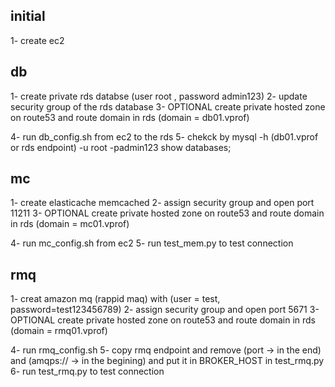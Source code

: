 ## initial 
1- create ec2

## db
1- create private rds databse (user root , password admin123)
2- update security group of the rds database 
3- OPTIONAL create private hosted zone on route53 and route domain in rds 
    (domain = db01.vprof)

4- run db_config.sh from ec2 to the rds 
5- chekck by
     mysql -h (db01.vprof or rds endpoint) -u root -padmin123
     show databases;


## mc
1- create elasticache memcached 
2- assign security group and open port 11211
3- OPTIONAL create private hosted zone on route53 and route domain in rds 
    (domain = mc01.vprof)

4- run mc_config.sh from ec2 
5- run test_mem.py to test connection


## rmq
1- creat amazon mq (rappid maq) with (user = test, password=test123456789)
2- assign security group and open port 5671
3- OPTIONAL create private hosted zone on route53 and route domain in rds 
    (domain = rmq01.vprof)

4- run rmq_config.sh
5- copy rmq endpoint and remove (port -> in the end) and (amqps:// -> in the begining)
    and put it in BROKER_HOST in test_rmq.py
6- run test_rmq.py to test connection
